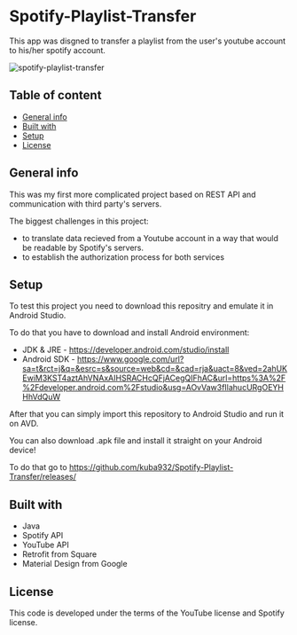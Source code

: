 # Spotify-Playlist-Transfer
This app was disgned to transfer a playlist from the user's youtube account to his/her spotify account.

![spotify-playlist-transfer](https://i.imgur.com/LxXmYGX.png)

## Table of content
* [General info](#general-info)
* [Built with](#built-with)
* [Setup](#setup)
* [License](#license)

## General info
This was my first more complicated project based on REST API and communication with third party's servers.

The biggest challenges in this project:

* to translate data recieved from a Youtube account in a way that would be readable by Spotify's servers.
* to establish the authorization process for both services

## Setup
To test this project you need to download this repositry and emulate it in Android Studio.

To do that you have to download and install Android environment:
* JDK & JRE - https://developer.android.com/studio/install
* Android SDK - https://www.google.com/url?sa=t&rct=j&q=&esrc=s&source=web&cd=&cad=rja&uact=8&ved=2ahUKEwiM3KST4aztAhVNAxAIHSRACHcQFjACegQIFhAC&url=https%3A%2F%2Fdeveloper.android.com%2Fstudio&usg=AOvVaw3fIlahucURgOEYHHhVdQuW

After that you can simply import this repository to Android Studio and run it on AVD.

You can also download .apk file and install it straight on your Android device!

To do that go to https://github.com/kuba932/Spotify-Playlist-Transfer/releases/

## Built with
 * Java
 * Spotify API
 * YouTube API
 * Retrofit from Square
 * Material Design from Google

## License
This code is developed under the terms of the YouTube license and Spotify license.
